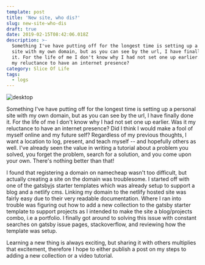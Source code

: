 ```yaml
---
template: post
title: 'New site, who dis?'
slug: new-site-who-dis
draft: true
date: 2019-02-15T08:42:06.018Z
description: >-
  Something I've have putting off for the longest time is setting up a personal
  site with my own domain, but as you can see by the url, I have finally done
  it. For the life of me I don't know why I had not set one up earlier. Was it
  my reluctance to have an internet presence? 
category: Slice Of Life
tags:
  - logs
---
```

![desktop](/media/desktop.jpg)


Something I've have putting off for the longest time is setting up a personal site with my own domain, but as you can see by the url, I have finally done it. For the life of me I don't know why I had not set one up earlier. Was it my reluctance to have an internet presence? Did I think I would make a fool of myself online and my future self? Regardless of my previous thoughts, I want a location to log, present, and teach myself -- and hopefully others as well. I've already seen the value in writing a tutorial about a problem you solved, you forget the problem, search for a solution, and you come upon your own. There's nothing better than that! 

I found that registering a domain on namecheap wasn't too difficult, but actually creating a site on the domain was troublesome. I started off with one of the gatsbyjs starter templates which was already setup to support a blog and a netlify cms. Linking my domain to the netlify hosted site was fairly easy due to their very readable documentation. Where I ran into trouble was figuring out how to add a new collection to the gatsby starter template to support projects as I intended to make the site a blog/projects combo, i.e a portfolio. I finally got around to solving this issue with constant searches on gatsby issue pages, stackoverflow, and reviewing how the template was setup. 

Learning a new thing is always exciting, but sharing it with others multiplies that excitement, therefore I hope to either publish a post on my steps to adding a new collection or a video tutorial. 
